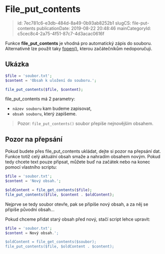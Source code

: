 File_put_contents
================================

> id: 7ec781c6-e3db-484d-8a49-0b93ab8252b1
> slugCS: file-put-contents
> publicationDate: 2019-08-22 20:48:46
> mainCategoryId: c5cec8c4-2a75-4f51-87c7-4d3acac0616f

Funkce **file_put_contents** je vhodná pro automatický zápis do souboru. Alternativně lze použít taky <a href="/fopen">fopen()</a>, kterou začátečníkům nedoporučuji.

Ukázka
--------------------------

```php
$file = 'soubor.txt';
$content = 'Obsah k uložení do souboru.';

file_put_contents($file, $content);
```

file_put_contents má 2 parametry:

- `název souboru` kam budeme zapisovat,
- `obsah souboru`, který zapíšeme.

> Pozor: `file_put_contents()` soubor přepíše nejnovějším obsahem.

Pozor na přepsání
--------------------------

Pokud budete přes file_put_contents ukládat, dejte si pozor na přepsání dat. Funkce totiž celý aktuální obsah smaže a nahradím obsahem novým. Pokud tedy chcete text pouze připsat, můžete buď na začátek nebo na konec pomocí vlastního scriptu:

```php
$file = 'soubor.txt';
$content = 'Nový obsah.';

$oldContent = file_get_contents($file);
file_put_contents($file, $content . $oldContent);
```

Nejprve se tedy soubor otevře, pak se připíše nový obsah, a za něj se připíše původní obsah...

Pokud chceme přidat starý obsah před nový, stačí script lehce upravit:

```php
$file = 'soubor.txt';
$content = Nový obsah.';

$oldContent = file_get_contents($soubor);
file_put_contents($file, $oldContent . $content);
```
